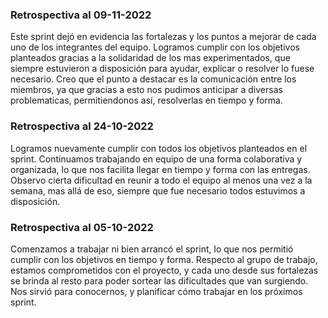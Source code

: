 ### Retrospectiva al 09-11-2022

Este sprint dejó en evidencia las fortalezas y los puntos a mejorar de cada uno de los integrantes del equipo. Logramos cumplir con los objetivos planteados gracias a la solidaridad de los mas experimentados, que siempre estuvieron a disposición para ayudar, explicar o resolver lo fuese necesario. Creo que el punto a destacar es la  comunicación entre los miembros, ya que gracias a esto nos pudimos anticipar a diversas problematicas, permitiendonos así, resolverlas en tiempo y forma.   

### Retrospectiva al 24-10-2022

Logramos nuevamente cumplir con todos los objetivos planteados en el sprint. Continuamos trabajando en equipo de una forma colaborativa y organizada, lo que nos facilita llegar en tiempo y forma con las entregas. Observo cierta dificultad en reunir a todo el equipo al menos una vez a la semana, mas allá de eso, siempre que fue necesario todos estuvimos a disposición. 


### Retrospectiva al 05-10-2022

Comenzamos a trabajar ni bien arrancó el sprint, lo que nos permitió cumplir con los objetivos en tiempo y forma. Respecto al grupo de trabajo, estamos comprometidos con el proyecto, y cada uno desde sus fortalezas se brinda al resto para poder sortear las dificultades que van surgiendo. Nos sirvió para conocernos, y planificar cómo trabajar en los próximos sprint.


